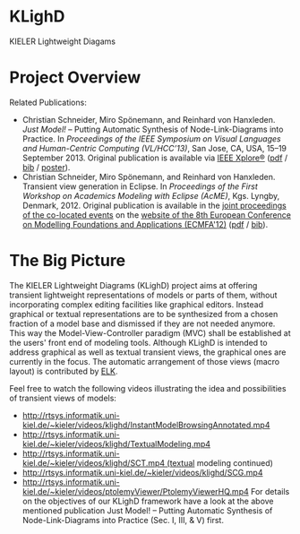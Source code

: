 # KLighD
KIELER Lightweight Diagams

# Project Overview
Related Publications:

- Christian Schneider, Miro Spönemann, and Reinhard von Hanxleden. *Just Model!* – Putting Automatic Synthesis of Node-Link-Diagrams into Practice. In *Proceedings of the IEEE Symposium on Visual Languages and Human-Centric Computing (VL/HCC’13)*, San Jose, CA, USA, 15–19 September 2013. Original publication is available via [IEEE Xplore®](https://ieeexplore.ieee.org/document/6645246) ([pdf](https://rtsys.informatik.uni-kiel.de/~biblio/downloads/papers/vlhcc13.pdf) / [bib](http://rtsys.informatik.uni-kiel.de/~biblio/cgi-bin/bibcgi.cgi?key=SchneiderSvH13) / [poster](https://rtsys.informatik.uni-kiel.de/~biblio/downloads/papers/vlhcc13-poster.pdf)).
- Christian Schneider, Miro Spönemann, and Reinhard von Hanxleden. Transient view generation in Eclipse. In *Proceedings of the First Workshop on Academics Modeling with Eclipse (AcME)*, Kgs. Lyngby, Denmark, 2012. Original publication is available in the [joint proceedings of the co-located events](http://www2.imm.dtu.dk/conferences/ECMFA-2012/proceedings/PDF/ECMFA-2012-Workshop-Proceedings.pdf) on the [website of the 8th European Conference on Modelling Foundations and Applications (ECMFA'12)](http://www2.imm.dtu.dk/conferences/ECMFA-2012/proceedings/) ([pdf](https://rtsys.informatik.uni-kiel.de/~biblio/downloads/papers/acme12.pdf) / [bib](http://rtsys.informatik.uni-kiel.de/~biblio/cgi-bin/bibcgi.cgi?key=SchneiderSvH12a)).


# The Big Picture
The KIELER Lightweight Diagrams (KLighD) project aims at offering transient lightweight representations of models or parts of them, without incorporating complex editing facilities like graphical editors.
Instead graphical or textual representations are to be synthesized from a chosen fraction of a model base and dismissed if they are not needed anymore. This way the Model-View-Controller paradigm (MVC) shall be established at the users' front end of modeling tools. Although KLighD is intended to address graphical as well as textual transient views, the graphical ones are currently in the focus. The automatic arrangement of those views (macro layout) is contributed by [ELK](https://www.eclipse.org/elk/).

Feel free to watch the following videos illustrating the idea and possibilities of transient views of models:

- http://rtsys.informatik.uni-kiel.de/~kieler/videos/klighd/InstantModelBrowsingAnnotated.mp4
- http://rtsys.informatik.uni-kiel.de/~kieler/videos/klighd/TextualModeling.mp4
- http://rtsys.informatik.uni-kiel.de/~kieler/videos/klighd/SCT.mp4 (textual modeling continued)
- http://rtsys.informatik.uni-kiel.de/~kieler/videos/klighd/SCG.mp4
- http://rtsys.informatik.uni-kiel.de/~kieler/videos/ptolemyViewer/PtolemyViewerHQ.mp4
For details on the objectives of our KLighD framework have a look at the above mentioned publication Just Model! – Putting Automatic Synthesis of Node-Link-Diagrams into Practice (Sec. I, III, & V) first.
